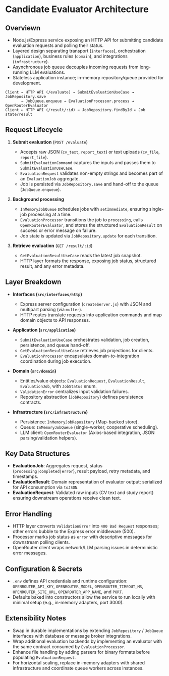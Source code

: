 # Candidate Evaluator Architecture

## Overviewn
- Node.js/Express service exposing an HTTP API for submitting candidate evaluation requests and polling their status.
- Layered design separating transport (`interfaces`), orchestration (`application`), business rules (`domain`), and integrations (`infrastructure`).
- Asynchronous job queue decouples incoming requests from long-running LLM evaluations.
- Stateless application instance; in-memory repository/queue provided for development.

```
Client → HTTP API (/evaluate) → SubmitEvaluationUseCase → JobRepository.save
       → JobQueue.enqueue → EvaluationProcessor.process → OpenRouterEvaluator
Client ← HTTP API (/result/:id) ← JobRepository.findById ← Job state/result
```

## Request Lifecycle
1. **Submit evaluation** (`POST /evaluate`)
   - Accepts raw JSON (`cv_text`, `report_text`) or text uploads (`cv_file`, `report_file`).
   - `SubmitEvaluationCommand` captures the inputs and passes them to `SubmitEvaluationUseCase`.
   - `EvaluationRequest` validates non-empty strings and becomes part of an `EvaluationJob` aggregate.
   - Job is persisted via `JobRepository.save` and hand-off to the queue (`JobQueue.enqueue`).

2. **Background processing**
   - `InMemoryJobQueue` schedules jobs with `setImmediate`, ensuring single-job processing at a time.
   - `EvaluationProcessor` transitions the job to `processing`, calls `OpenRouterEvaluator`, and stores the structured `EvaluationResult` on success or error message on failure.
   - Job state is updated via `JobRepository.update` for each transition.

3. **Retrieve evaluation** (`GET /result/:id`)
   - `GetEvaluationResultUseCase` reads the latest job snapshot.
   - HTTP layer formats the response, exposing job status, structured result, and any error metadata.

## Layer Breakdown
- **Interfaces (`src/interfaces/http`)**
  - Express server configuration (`createServer.js`) with JSON and multipart parsing (via `multer`).
  - HTTP routes translate requests into application commands and map domain objects to API responses.

- **Application (`src/application`)**
  - `SubmitEvaluationUseCase` orchestrates validation, job creation, persistence, and queue hand-off.
  - `GetEvaluationResultUseCase` retrieves job projections for clients.
  - `EvaluationProcessor` encapsulates domain-to-integration coordination during job execution.

- **Domain (`src/domain`)**
  - Entities/value objects: `EvaluationRequest`, `EvaluationResult`, `EvaluationJob`, with `JobStatus` enum.
  - `ValidationError` centralizes input validation failures.
  - Repository abstraction (`JobRepository`) defines persistence contracts.

- **Infrastructure (`src/infrastructure`)**
  - Persistence: `InMemoryJobRepository` (Map-backed store).
  - Queue: `InMemoryJobQueue` (single-worker, cooperative scheduling).
  - LLM client: `OpenRouterEvaluator` (Axios-based integration, JSON parsing/validation helpers).

## Key Data Structures
- **EvaluationJob**: Aggregates request, status (`processing|completed|error`), result payload, retry metadata, and timestamps.
- **EvaluationResult**: Domain representation of evaluator output; serialized for API consumption via `toJSON`.
- **EvaluationRequest**: Validated raw inputs (CV text and study report) ensuring downstream operations receive clean text.

## Error Handling
- HTTP layer converts `ValidationError` into `400 Bad Request` responses; other errors bubble to the Express error middleware (500).
- Processor marks job status as `error` with descriptive messages for downstream polling clients.
- OpenRouter client wraps network/LLM parsing issues in deterministic error messages.

## Configuration & Secrets
- `.env` defines API credentials and runtime configuration: `OPENROUTER_API_KEY`, `OPENROUTER_MODEL`, `OPENROUTER_TIMEOUT_MS`, `OPENROUTER_SITE_URL`, `OPENROUTER_APP_NAME`, and `PORT`.
- Defaults baked into constructors allow the service to run locally with minimal setup (e.g., in-memory adapters, port 3000).

## Extensibility Notes
- Swap in durable implementations by extending `JobRepository` / `JobQueue` interfaces with database or message broker integrations.
- Wrap additional evaluation backends by implementing an evaluator with the same contract consumed by `EvaluationProcessor`.
- Enhance file handling by adding parsers for binary formats before populating `EvaluationRequest`.
- For horizontal scaling, replace in-memory adapters with shared infrastructure and coordinate queue workers across instances.

